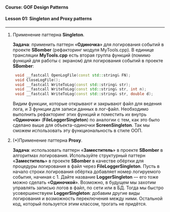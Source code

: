#### Course: GOF Design Patterns  
#### Lesson 01:  Singleton and Proxy patterns  

***

1. Применение паттерна <b>Singleton</b>.  

   <b>Задача</b>: применить паттерн «<b>Одиночка</b>» для логирования событий в проекте <b>SBomber</b> (рефакторинг модуля MyTools.cpp).
   В единице трансляции <b>MyTools.cpp</b> есть вторая группа функций (помимо функций для работы с экраном)
   для логирования событий в проекте <b>SBomber</b>:  
   ```C++
    void __fastcall OpenLogFile(const std::string& FN);
    void CloseLogFile();
    void __fastcall WriteToLog(const std::string& str);
    void __fastcall WriteToLog(const std::string& str, int n);
    void __fastcall WriteToLog(const std::string& str, double d);
   ```  
   Видим функции, которые открывают и закрывают файл для ведения лога, и 3 функции для записи данных в лог-файл.
   Необходимо выполнить рефакторинг этих функций и поместить их внутрь «<b>Одиночки</b>» (<b>FileLoggerSingleton</b>)
   по аналогии с тем, как это было сделано выше для объекта-одиночки <b>ScreenSingleton</b>.
   Так мы сможем использовать эту функциональность в стиле ООП.  

2. (*)Применение паттерна <b>Proxy</b>.  

   <b>Задача</b>: использовать паттерн «<b>Заместитель</b>» в проекте <b>SBomber</b> в алгоритмах логирования.
   Используйте структурный паттерн «<b>Заместитель</b>» в проекте <b>SBomber</b> в качестве обёртки для процедуры логирования
   в файл через <b>FileLoggerSingleton</b>. Пусть в начало строки логирования обёртка добавляет номер логируемого события, начиная с 1.
   Дайте название <b>LoggerSingleton</b> — его тоже можно сделать «<b>Одиночкой</b>».
   Возможно, в будущем мы захотим управлять записью логов в файл, по сети или в БД.
   Тогда мы быстро усовершенствуем <b>LoggerSingleton</b>: добавим другие виды логирования и возможность переключения между ними.
   Остальной код, который пользуется этим классом, трогать не придётся.

